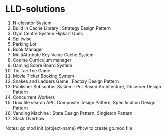 # LLD-solutions
1. N-elevator System
2. Build in Cache Library : Strategy Design Pattern
3. Gym Centre System Flipkart Ques
4. Splitwise
5. Parking Lot
6. Book Manager
7. MultiAttribute Key-Value Cache System
8. Course Curriculum manager
9. Gaming Score Board System
10. Tic Tac Toe Game
11. Movie Ticket Booking System
12. Snakes and Ladders Game : Factory Design Pattern
13. Publisher Subscriber System : Pull Based Architecture, Observer Design Pattern
14. Concurrent Workers
15. Unix file search API : Composite Design Pattern, Specification Design Pattern
16. Vending Machine : State Design Pattern, Singleton Pattern
17. Stack Overflow

Notes:
go mod init {project-name} #how to create go.mod file

